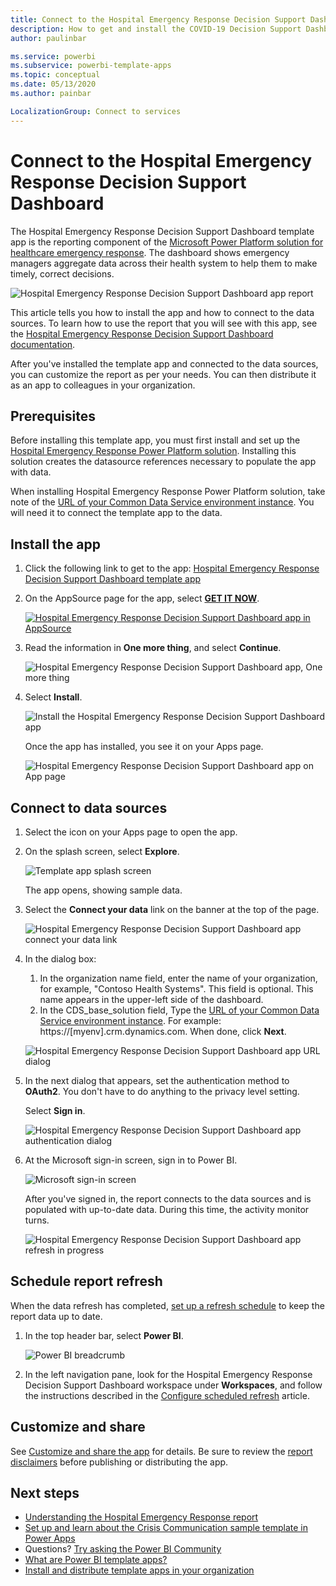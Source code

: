 ```yaml
---
title: Connect to the Hospital Emergency Response Decision Support Dashboard
description: How to get and install the COVID-19 Decision Support Dashboard for healthcare emergency template app, and how to connect to data
author: paulinbar

ms.service: powerbi
ms.subservice: powerbi-template-apps
ms.topic: conceptual
ms.date: 05/13/2020
ms.author: painbar

LocalizationGroup: Connect to services
---
```

# Connect to the Hospital Emergency Response Decision Support Dashboard
The Hospital Emergency Response Decision Support Dashboard template app is the reporting component of the [Microsoft Power Platform solution for healthcare emergency response](https://powerapps.microsoft.com/blog/emergency-response-solution-a-microsoft-power-platform-solution-for-healthcare-emergency-response/). The dashboard shows emergency managers aggregate data across their health system to help them to make timely, correct decisions.

![Hospital Emergency Response Decision Support Dashboard app report](media/service-connect-to-health-emergency-response/service-health-emergency-response-app-report.png)

This article tells  you how to install the app and how to connect to the data sources. To learn how to use the report that you will see with this app, see the [Hospital Emergency Response Decision Support Dashboard documentation](https://docs.microsoft.com/powerapps/sample-apps/emergency-response/deploy-configure#view-the-power-bi-dashboard).

After you've installed the template app and connected to the data sources, you can customize the report as per your needs. You can then distribute it as an app to colleagues in your organization.

## Prerequisites

Before installing this template app, you must first install and set up the [Hospital Emergency Response Power Platform solution](https://docs.microsoft.com/powerapps/sample-apps/emergency-response/deploy-configure). Installing this solution creates the datasource references necessary to populate the app with data.

When installing Hospital Emergency Response Power Platform solution, take note of the [URL of your Common Data Service environment instance](https://docs.microsoft.com/powerapps/sample-apps/emergency-response/deploy-configure#publish-the-power-bi-dashboard). You will need it to connect the template app to the data.

## Install the app

1. Click the following link to get to the app: [Hospital Emergency Response Decision Support Dashboard template app](https://aka.ms/AppSource_Hospital_offer)

1. On the AppSource page for the app, select [**GET IT NOW**](https://aka.ms/AppSource_Hospital_offer).

    [![Hospital Emergency Response Decision Support Dashboard app in AppSource](media/service-connect-to-health-emergency-response/service-health-emergency-response-app-appsource-get-it-now.png)](https://aka.ms/AppSource_Hospital_offer)

1. Read the information in **One more thing**, and select **Continue**.

    ![Hospital Emergency Response Decision Support Dashboard app, One more thing](media/service-connect-to-health-emergency-response/service-health-emergency-response-1-more-thing.png)

1. Select **Install**. 

    ![Install the Hospital Emergency Response Decision Support Dashboard app](media/service-connect-to-health-emergency-response/service-health-emergency-response-select-install.png)

    Once the app has installed, you see it on your Apps page.

   ![Hospital Emergency Response Decision Support Dashboard app on App page](media/service-connect-to-health-emergency-response/service-health-emergency-response-app-apps-page-icon.png)

## Connect to data sources

1. Select the icon on your Apps page to open the app.

1. On the splash screen, select **Explore**.

   ![Template app splash screen](media/service-connect-to-health-emergency-response/service-health-emergency-response-app-splash-screen.png)

   The app opens, showing sample data.

1. Select the **Connect your data** link on the banner at the top of the page.

   ![Hospital Emergency Response Decision Support Dashboard app connect your data link](media/service-connect-to-health-emergency-response/service-health-emergency-response-app-connect-data.png)

1. In the dialog box:
   1. In the organization name field, enter the name of your organization, for example, "Contoso Health Systems". This field is optional. This name appears in the upper-left side of the dashboard.
   1. In the CDS_base_solution field, Type the [URL of your Common Data Service environment instance](https://docs.microsoft.com/powerapps/sample-apps/emergency-response/deploy-configure#publish-the-power-bi-dashboard). For example: https://[myenv].crm.dynamics.com. When done, click **Next**.

   ![Hospital Emergency Response Decision Support Dashboard app URL dialog](media/service-connect-to-health-emergency-response/service-health-emergency-response-app-url-dialog.png)

1. In the next dialog that appears, set the authentication method to **OAuth2**. You don't have to do anything to the privacy level setting.

   Select **Sign in**.

   ![Hospital Emergency Response Decision Support Dashboard app authentication dialog](media/service-connect-to-health-emergency-response/service-health-emergency-response-app-authentication-dialog.png)

1. At the Microsoft sign-in screen, sign in to Power BI.

   ![Microsoft sign-in screen](media/service-connect-to-health-emergency-response/service-health-emergency-response-app-microsoft-login.png)

   After you've signed in, the report connects to the data sources and is populated with up-to-date data. During this time, the activity monitor turns.

   ![Hospital Emergency Response Decision Support Dashboard app refresh in progress](media/service-connect-to-health-emergency-response/service-health-emergency-response-app-refresh-monitor.png)

## Schedule report refresh

When the data refresh has completed, [set up a refresh schedule](../connect-data/refresh-scheduled-refresh.md) to keep the report data up to date.

1. In the top header bar, select **Power BI**.

   ![Power BI breadcrumb](media/service-connect-to-health-emergency-response/service-health-emergency-response-app-powerbi-breadcrumb.png)

1. In the left navigation pane, look for the Hospital Emergency Response Decision Support Dashboard workspace under **Workspaces**, and follow the instructions described in the [Configure scheduled refresh](../connect-data/refresh-scheduled-refresh.md) article.

## Customize and share

See [Customize and share the app](../connect-data/service-template-apps-install-distribute.md#customize-and-share-the-app) for details. Be sure to review the [report disclaimers](../create-reports/sample-covid-19-us.md#disclaimers) before publishing or distributing the app.

## Next steps
* [Understanding the Hospital Emergency Response report](https://docs.microsoft.com/powerapps/sample-apps/emergency-response/deploy-configure#view-the-power-bi-dashboard)
* [Set up and learn about the Crisis Communication sample template in Power Apps](https://docs.microsoft.com/powerapps/maker/canvas-apps/sample-crisis-communication-app)
* Questions? [Try asking the Power BI Community](https://community.powerbi.com/)
* [What are Power BI template apps?](../connect-data/service-template-apps-overview.md)
* [Install and distribute template apps in your organization](../connect-data/service-template-apps-install-distribute.md)
